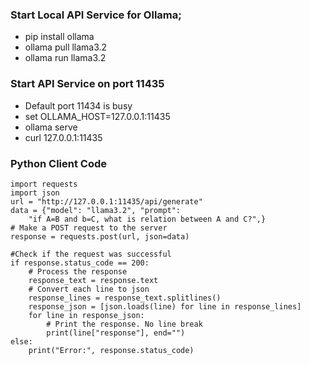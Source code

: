 ### Start Local API Service for Ollama;
- pip install ollama
- ollama pull llama3.2
- ollama run llama3.2
### Start API Service on port 11435
- Default port 11434 is busy
- set OLLAMA_HOST=127.0.0.1:11435
- ollama serve
- curl 127.0.0.1:11435
### Python Client Code
```
import requests
import json
url = "http://127.0.0.1:11435/api/generate"
data = {"model": "llama3.2", "prompt":
    "if A=B and b=C, what is relation between A and C?",}
# Make a POST request to the server
response = requests.post(url, json=data)

#Check if the request was successful
if response.status_code == 200:
    # Process the response
    response_text = response.text
    # Convert each line to json
    response_lines = response_text.splitlines()
    response_json = [json.loads(line) for line in response_lines]
    for line in response_json:
        # Print the response. No line break
        print(line["response"], end="")
else:
    print("Error:", response.status_code) 
```

